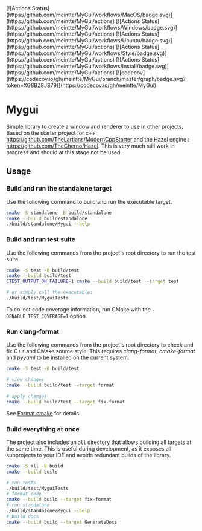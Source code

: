 <All the badges>
[![Actions Status](https://github.com/meintte/MyGui/workflows/MacOS/badge.svg)](https://github.com/meintte/MyGui/actions)
[![Actions Status](https://github.com/meintte/MyGui/workflows/Windows/badge.svg)](https://github.com/meintte/MyGui/actions)
[![Actions Status](https://github.com/meintte/MyGui/workflows/Ubuntu/badge.svg)](https://github.com/meintte/MyGui/actions)
[![Actions Status](https://github.com/meintte/MyGui/workflows/Style/badge.svg)](https://github.com/meintte/MyGui/actions)
[![Actions Status](https://github.com/meintte/MyGui/workflows/Install/badge.svg)](https://github.com/meintte/MyGui/actions)
[![codecov](https://codecov.io/gh/meintte/MyGui/branch/master/graph/badge.svg?token=XG8BZ8JS79)](https://codecov.io/gh/meintte/MyGui)

# Mygui

Simple library to create a window and renderer to use in other projects.
Based on the starter project for c++: <https://github.com/TheLartians/ModernCppStarter> and the Hazel engine : <https://github.com/TheCherno/Hazel>. This is very much still work in progress and should at this stage not be used.

## Usage

### Build and run the standalone target

Use the following command to build and run the executable target.

```bash
cmake -S standalone -B build/standalone
cmake --build build/standalone
./build/standalone/Mygui --help
```

### Build and run test suite

Use the following commands from the project's root directory to run the test suite.

```bash
cmake -S test -B build/test
cmake --build build/test
CTEST_OUTPUT_ON_FAILURE=1 cmake --build build/test --target test

# or simply call the executable: 
./build/test/MyguiTests
```

To collect code coverage information, run CMake with the `-DENABLE_TEST_COVERAGE=1` option.

### Run clang-format

Use the following commands from the project's root directory to check and fix C++ and CMake source style.
This requires _clang-format_, _cmake-format_ and _pyyaml_ to be installed on the current system.

```bash
cmake -S test -B build/test

# view changes
cmake --build build/test --target format

# apply changes
cmake --build build/test --target fix-format
```

See [Format.cmake](https://github.com/TheLartians/Format.cmake) for details.

### Build everything at once

The project also includes an `all` directory that allows building all targets at the same time.
This is useful during development, as it exposes all subprojects to your IDE and avoids redundant builds of the library.

```bash
cmake -S all -B build
cmake --build build

# run tests
./build/test/MyguiTests
# format code
cmake --build build --target fix-format
# run standalone
./build/standalone/Mygui --help
# build docs
cmake --build build --target GenerateDocs
